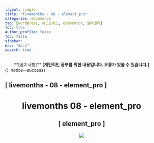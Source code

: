 ```yaml
---
layout: single
title: "livemonths - 08 - element_pro"
categories: eCommerce
tag: [wordpress, 워드프레스, elementor, 엘레멘터]
toc: true
author_profile: false
toc: false
sidebar:
nav: "docs"
search: true
---
```


<center>**[공지사항]** <strong> [개인적인 공부를 위한 내용입니다. 오류가 있을 수 있습니다.] </strong></center>
{: .notice--success}

<h2>[ livemonths - 08 - element_pro ]</h2>

<div align="center"><p><h1>livemonths 08 - element_pro</h1></p></div>

<div align="center"><h2>[ element_pro ]</h2>
<div align="center"><img src="http://drive.google.com/uc?export=view&id=1UY-PUiRhskiaBsVDtD2Q28Z-LuQFeqv7"><br><br><br></div><br>










